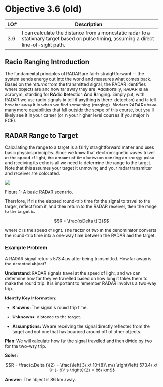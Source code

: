 # Objective 3.6 (old)

| LO# | Description |
|----------|----------|
| 3.6 | I can calculate the distance from a monostatic radar to a stationary target based on pulse timing, assuming a direct line-of-sight path. |


## Radio Ranging Introduction

The fundamental principles of RADAR are fairly straightforward -- the
system sends energy out into the world and measures what comes back.
Based on the *returns* from the transmitted signal, the RADAR identifies
where objects are and how far away they are. Additionally, RADAR is an
acronym, standing for **RA**dio **D**etection **A**nd **R**anging.
Simply put, with RADAR we use radio signals to tell if anything is there
(detection) and to tell how far away it is when we find something
(ranging). Modern RADARs have many more capabilities that fall outside the scope of this course, but you'll likely see it in your career (or in your higher level courses if you major in ECE).

## RADAR Range to Target

Calculating the range to a target is a fairly straightforward matter and
uses basic physics principles. Since we know that electromagnetic waves
travel at the speed of light, the amount of time between sending an
energy pulse and receiving its echo is all we need to determine the
range to the target. Note that this assumes your target it unmoving and your radar transmitter and receiver are colocated.

![](./ECE215_B3_Obj06_Reading_media/media/image1.png)

Figure 1: A basic RADAR scenario.

Therefore, if *t* is the elapsed round-trip time for the signal to
travel to the target, reflect from it, and then return to the RADAR
receiver, then the range to the target is:

$$R = \frac{c\Delta t}{2}$$

where *c* is the speed of light. The factor of two in the denominator
converts the round-trip time into a one-way time between the RADAR and
the target.

### Example Problem
A RADAR signal returns 573.4 μs after being
transmitted. How far away is the detected object?

**Understand**: RADAR signals travel at the speed of light, and we can
determine how far they've travelled based on how long it takes them to
make the round trip. It is important to remember RADAR involves a
two-way trip.

**Identify Key Information**:

-   **Knowns:** The signal's round trip time.

-   **Unknowns:** distance to the target.

-   **Assumptions:** We are receiving the signal directly reflected from
    the target and not one that has bounced around off of other objects.

**Plan**: We will calculate how far the signal travelled and then divide
by two for the two-way trip.

**Solve:**

$$R = \frac{c\Delta t}{2} = \frac{\left( 3\ x\ 10^{8}\ m/s \right)\left( 573.4\ x\ 10^{- 6}\ s \right)}{2} = 86\ km$$

**Answer**: The object is 86 km away.


